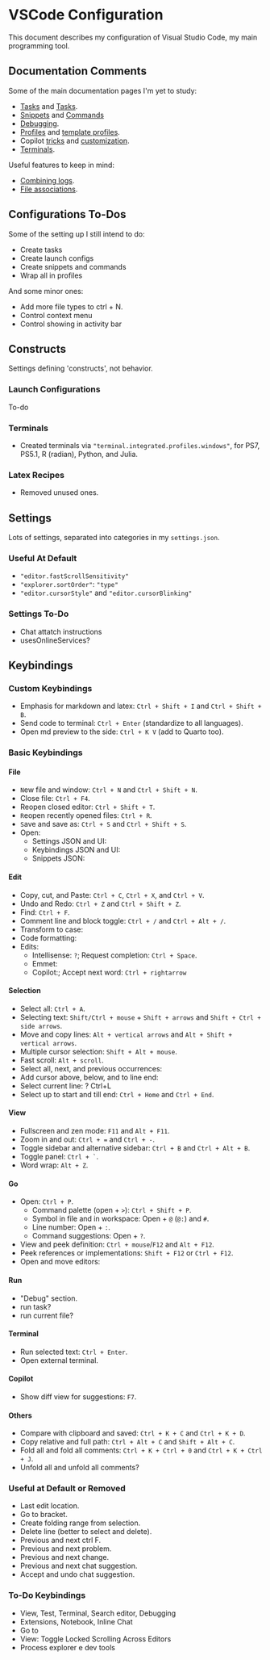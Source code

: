 # VSCode Configuration

This document describes my configuration of Visual Studio Code, my main programming tool.



## Documentation Comments

Some of the main documentation pages I'm yet to study:

- [Tasks](https://code.visualstudio.com/docs/debugtest/tasks) and [Tasks](https://code.visualstudio.com/docs/getstarted/tips-and-tricks#_task-runner).
- [Snippets](https://code.visualstudio.com/docs/editing/userdefinedsnippets) and [Commands](https://code.visualstudio.com/docs/configure/keybindings#_command-arguments)
- [Debugging](https://code.visualstudio.com/docs/getstarted/tips-and-tricks#_debugging).
- [Profiles](https://code.visualstudio.com/docs/configure/profiles) and [template profiles](https://code.visualstudio.com/docs/configure/profiles#_python-profile-template).
- Copilot [tricks](https://code.visualstudio.com/docs/copilot/copilot-tips-and-tricks) and [customization](https://code.visualstudio.com/docs/copilot/copilot-customization).
- [Terminals](https://code.visualstudio.com/docs/terminal/basics#_managing-terminals).

Useful features to keep in mind:

- [Combining logs](https://code.visualstudio.com/docs/getstarted/tips-and-tricks#_combine-multiple-logs-into-a-single-view).
- [File associations](https://code.visualstudio.com/docs/getstarted/tips-and-tricks#_file-associations).



## Configurations To-Dos

Some of the setting up I still intend to do:

- Create tasks
- Create launch configs
- Create snippets and commands
- Wrap all in profiles

And some minor ones:

- Add more file types to ctrl + N.
- Control context menu
- Control showing in activity bar



## Constructs

Settings defining 'constructs', not behavior.


### Launch Configurations

To-do


### Terminals

- Created terminals via `"terminal.integrated.profiles.windows"`, for PS7, PS5.1, R (radian), Python, and Julia.


### Latex Recipes

- Removed unused ones.



## Settings

Lots of settings, separated into categories in my `settings.json`.


### Useful At Default

- `"editor.fastScrollSensitivity"`
- `"explorer.sortOrder"`: `"type"`
- `"editor.cursorStyle"` and `"editor.cursorBlinking"`


### Settings To-Do

- Chat attatch instructions
- usesOnlineServices?


## Keybindings

### Custom Keybindings

- Emphasis for markdown and latex: `Ctrl + Shift + I` and `Ctrl + Shift + B`.
- Send code to terminal: `Ctrl + Enter` (standardize to all languages).
- Open md preview to the side: `Ctrl + K V` (add to Quarto too).


### Basic Keybindings

#### File

- `N`ew file and window: `Ctrl + N` and `Ctrl + Shift + N`.
- Close file: `Ctrl + F4`.
- Reopen closed editor: `Ctrl + Shift + T`.
- `R`eopen recently opened files: `Ctrl + R`.
- `S`ave and save as: `Ctrl + S` and `Ctrl + Shift + S`.
- Open:
    - Settings JSON and UI:
    - Keybindings JSON and UI:
    - Snippets JSON:

#### Edit

- Copy, cut, and Paste: `Ctrl + C`, `Ctrl + X`, and `Ctrl + V`.
- Undo and Redo: `Ctrl + Z` and `Ctrl + Shift + Z`.
- Find: `Ctrl + F`.
- Comment line and block toggle: `Ctrl + /` and `Ctrl + Alt + /`.
- Transform to case:
- Code formatting:
- Edits:
    - Intellisense: `?`; Request completion: `Ctrl + Space`.
    - Emmet:
    - Copilot:; Accept next word: `Ctrl + rightarrow`

#### Selection

- Select `a`ll: `Ctrl + A`.
- Selecting text: `Shift/Ctrl + mouse` + `Shift + arrows` and `Shift + Ctrl + side arrows`.
- Move and copy lines: `Alt + vertical arrows` and `Alt + Shift + vertical arrows`.
- Multiple cursor selection: `Shift + Alt + mouse`.
- Fast scroll: `Alt + scroll`.
- Select all, next, and previous occurrences:
- Add cursor above, below, and to line end:
- Select current line: ? Ctrl+L
- Select up to start and till end: `Ctrl + Home` and `Ctrl + End`.


#### View

- Fullscreen and zen mode: `F11` and `Alt + F11`.
- Zoom in and out: `Ctrl + =` and `Ctrl + -`.
- Toggle sidebar and alternative sidebar: `Ctrl + B` and `Ctrl + Alt + B`.
- Toggle panel: `` Ctrl + ` ``.
- Word wrap: `Alt + Z`.

#### Go

- Open: `Ctrl + P`.
    - Command palette (open + `>`): `Ctrl + Shift + P`.
    - Symbol in file and in workspace: Open + `@` (`@:`) and `#`.
    - Line number: Open + `:`.
    - Command suggestions: Open + `?`.
- View and peek definition: `Ctrl + mouse`/`F12` and `Alt + F12`.
- Peek references or implementations: `Shift + F12` or `Ctrl + F12`.
- Open and move editors:


#### Run

- "Debug" section.
- run task?
- run current file?

#### Terminal

- Run selected text: `Ctrl + Enter`.
- Open external terminal.


#### Copilot

- Show diff view for suggestions: `F7`.

#### Others

- Compare with clipboard and saved: `Ctrl + K + C` and `Ctrl + K + D`.
- Copy relative and full path: `Ctrl + Alt + C` and `Shift + Alt + C`.
- Fold all and fold all comments: `Ctrl + K + Ctrl + 0` and `Ctrl + K + Ctrl + J`.
- Unfold all and unfold all comments?


### Useful at Default or Removed

- Last edit location.
- Go to bracket.
- Create folding range from selection.
- Delete line (better to select and delete).
- Previous and next ctrl F.
- Previous and next problem.
- Previous and next change.
- Previous and next chat suggestion.
- Accept and undo chat suggestion.


### To-Do Keybindings

- View, Test, Terminal, Search editor, Debugging
- Extensions, Notebook, Inline Chat
- Go to
- View: Toggle Locked Scrolling Across Editors
- Process explorer e dev tools
